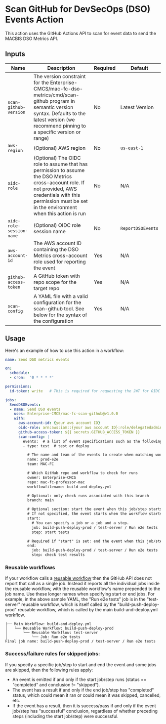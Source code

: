 # Scan GitHub for DevSecOps (DSO) Events Action

This action uses the GitHub Actions API to scan for event data to send the MACBIS DSO Metrics API.

## Inputs

| Name | Description | Required | Default |
| ---- | ----------- | -------- | ------- |
| `scan-github-version` | The version constraint for the Enterprise-CMCS/mac-fc-dso-metrics/cmd/scan-github program in semantic version syntax. Defaults to the latest version (we recommend pinning to a specific version or range) | No | Latest Version |
| `aws-region` | (Optional) AWS region | No | `us-east-1` |
| `oidc-role` | (Optional) The OIDC role to assume that has permission to assume the DSO Metrics cross-account role. If not provided, AWS credentials with this permission must be set in the environment when this action is run | No | N/A |
| `oidc-role-session-name` | (Optional) OIDC role session name | No | `ReportDSOEvents` |
| `aws-account-id` | The AWS account ID containing the DSO Metrics cross-account role used for reporting the event | Yes | N/A |
| `github-access-token` | A GitHub token with repo scope for the target repo | Yes | N/A |
| `scan-config` | A YAML file with a valid configuration for the scan-github tool. See below for the syntax of the configuration | Yes | N/A |

## Usage

Here's an example of how to use this action in a workflow:

```yaml
name: Send DSO metrics events

on:
  schedule:
  - cron:  '0 * * * *'

permissions:
  id-token: write   # This is required for requesting the JWT for OIDC

jobs:
  SendDSOEvents:
  - name: Send DSO events
    uses: Enterprise-CMCS/mac-fc-scan-github@v1.0.0
    with:
      aws-account-id: {your aws account ID}
      oidc-role: arn:aws:iam::{your aws account ID}:role/delegatedadmin/developer/professor-mac-github-oidc
      github-access-token: ${{ secrets.GITHUB_ACCESS_TOKEN }}
      scan-config: |
        events:  # a list of event specifications such as the following one
        - type: test  # test or deploy

          # The name and team of the events to create when matching workflows are found
          name: prod-e2e
          team: MAC-FC

          # Which GitHub repo and workflow to check for runs
          owner: Enterprise-CMCS
          repo: mac-fc-professor-mac
          workflowfilename: build-and-deploy.yml

          # Optional: only check runs associated with this branch
          branch: main

          # Optional section: start the event when this job/step starts.
          # If not specified, the event starts when the workflow starts.
          start:
            # You can specify a job or a job and a step.
            job: build-push-deploy-prod / test-server / Run e2e tests
            step: start tests

          # Required if "start" is set: end the event when this job/step ends.
          end:
            job: build-push-deploy-prod / test-server / Run e2e tests
            step: check test results
```

### Reusable workflows
If your workflow calls a [reusable workflow](https://docs.github.com/en/actions/using-workflows/reusing-workflows) then the GitHub API does not report that call as a single job. Instead it reports all the individual jobs inside the reusable workflow, with the reusable workflow's name prepended to the job name. Use these longer names when specifying start or end jobs. For example, in the above sample YAML, the "Run e2e tests" job is in the "test-server" reusable workflow, which is itself called by the "build-push-deploy-prod" reusable workflow, which is called by the main build-and-deploy.yml workflow.
```
├── Main Workflow: build-and-deploy.yml
│   └── Reusable Workflow: build-push-deploy-prod
│       └── Reusable Workflow: test-server
│           └── Job: Run e2e tests
Final job name: build-push-deploy-prod / test-server / Run e2e tests
```

### Success/failure rules for skipped jobs:
If you specify a specific job/step to start and end the event and some jobs are skipped, then the following rules apply:
- An event is emitted if and only if the start job/step runs (status == "completed" and conclusion != "skipped").
- The event has a result if and only if the end job/step has "completed" status, which could mean it ran or could mean it was skipped, cancelled, etc.
- If the event has a result, then it is success/pass if and only if the event job/step has "successful" conclusion, regardless of whether preceding steps (including the start job/step) were successful.
